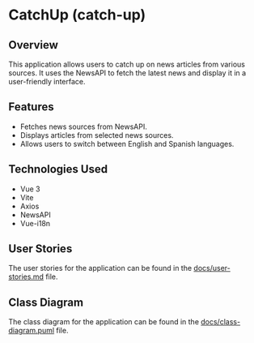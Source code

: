 # CatchUp (catch-up)

## Overview
This application allows users to catch up on news articles from various sources. It uses the NewsAPI to fetch the latest news and display it in a user-friendly interface.

## Features
- Fetches news sources from NewsAPI.
- Displays articles from selected news sources.
- Allows users to switch between English and Spanish languages.

## Technologies Used
- Vue 3
- Vite
- Axios
- NewsAPI
- Vue-i18n

## User Stories
The user stories for the application can be found in the [docs/user-stories.md](docs/user-stories.md) file.

## Class Diagram
The class diagram for the application can be found in the [docs/class-diagram.puml](docs/class-diagram.puml) file.
